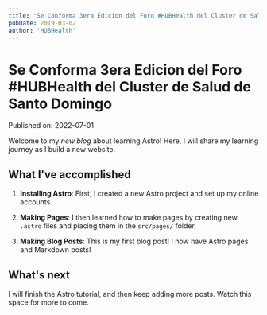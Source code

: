 ```yaml
---
title: 'Se Conforma 3era Edicion del Foro #HUBHealth del Cluster de Salud de Santo Domingo'
pubDate: 2019-03-02
author: 'HUBHealth'
---
```

# Se Conforma 3era Edicion del Foro #HUBHealth del Cluster de Salud de Santo Domingo

Published on: 2022-07-01

Welcome to my _new blog_ about learning Astro! Here, I will share my learning journey as I build a new website.

## What I've accomplished

1. **Installing Astro**: First, I created a new Astro project and set up my online accounts.

2. **Making Pages**: I then learned how to make pages by creating new `.astro` files and placing them in the `src/pages/` folder.

3. **Making Blog Posts**: This is my first blog post! I now have Astro pages and Markdown posts!

## What's next

I will finish the Astro tutorial, and then keep adding more posts. Watch this space for more to come.